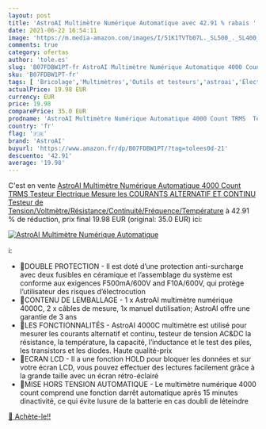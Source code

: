 ```yaml
---
layout: post
title: 'AstroAI Multimètre Numérique Automatique avec 42.91 % rabais '
date: 2021-06-22 16:54:11
image: 'https://m.media-amazon.com/images/I/51K1TVTb07L._SL500_._SL400_.jpg'
comments: true
category: ofertas
author: 'tole.es'
slug: 'B07FDBW1PT-fr AstroAI Multimètre Numérique Automatique 4000 Count TRMS...'
sku: 'B07FDBW1PT-fr'
tags: [ 'Bricolage','Multimètres','Outils et testeurs','astroai','Électricité', ]
actualPrice: 19.98 EUR
currency: EUR
price: 19.98
comparePrice: 35.0 EUR
prodname: 'AstroAI Multimètre Numérique Automatique 4000 Count TRMS  Testeur Electrique  Mesure les COURANTS ALTERNATIF ET CONTINU Testeur de Tension/Voltmètre/Résistance/Continuité/Fréquence/Température'
country: 'fr'
flag: '🇫🇷'
brand: 'AstroAI'
buyurl: 'https://www.amazon.fr/dp/B07FDBW1PT/?tag=tolees0d-21'
descuento: '42.91'
average: '19.98'
---
```


C'est en vente [AstroAI Multimètre Numérique Automatique 4000 Count TRMS  Testeur Electrique  Mesure les COURANTS ALTERNATIF ET CONTINU Testeur de Tension/Voltmètre/Résistance/Continuité/Fréquence/Température](https://www.amazon.fr/dp/B07FDBW1PT/?tag=tolees0d-21)  à  42.91 % de réduction, prix final  19.98 EUR (original: 35.0 EUR) ici:

[![AstroAI Multimètre Numérique Automatique](https://m.media-amazon.com/images/I/51K1TVTb07L._SL500_._SL400_.jpg)](https://www.amazon.fr/dp/B07FDBW1PT/?tag=tolees0d-21)

ℹ️:

- 📌DOUBLE PROTECTION - Il est doté d’une protection anti-surcharge avec deux fusibles en céramique et l’assemblage du système est conforme aux exigences F500mA/600V and F10A/600V, qui protège l’utilisateur des risques d’électrocution
- 📌CONTENU DE LEMBALLAGE - 1 x AstroAI multimètre numérique 4000C, 2 x câbles de mesure, 1x manuel dutilisation; AstroAI offre une garantie de 3 ans
- 📌LES FONCTIONNALITÉS - AstroAI 4000C multimètre est utilisé pour mesurer les courants alternatif et continu, testeur de tension AC&DC la résistance, la température, la capacité, l’inductance et le test des piles, les transistors et les diodes. Haute qualité-prix
- 📌ECRAN LCD - Il a une fonction HOLD pour bloquer les données et sur votre écran LCD, vous pouvez effectuer des lectures facilement grâce à la grande taille avec un écran rétro-éclairé
- 📌MISE HORS TENSION AUTOMATIQUE - Le multimètre numérique 4000 count comprend une fonction darrêt automatique après 15 minutes dinactivité, ce qui évite lusure de la batterie en cas doubli de léteindre

[🛒 Achète-le!!](https://www.amazon.fr/dp/B07FDBW1PT/?tag=tolees0d-21)
